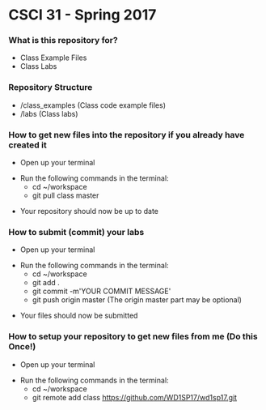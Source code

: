 # CSCI 31 - Spring 2017 #

### What is this repository for? ###

* Class Example Files
* Class Labs

### Repository Structure ###

* /class_examples (Class code example files)
* /labs           (Class labs)

### How to get new files into the repository if you already have created it ###

* Open up your terminal
+ Run the following commands in the terminal:
    * cd ~/workspace
    * git pull class master
- Your repository should now be up to date

### How to submit (commit) your labs ###

* Open up your terminal
+ Run the following commands in the terminal:
    * cd ~/workspace
    * git add .
    * git commit -m'YOUR COMMIT MESSAGE'
    * git push origin master (The origin master part may be optional)
- Your files should now be submitted

### How to setup your repository to get new files from me (Do this Once!) ###
* Open up your terminal
+ Run the following commands in the terminal:
    * cd ~/workspace
    * git remote add class https://github.com/WD1SP17/wd1sp17.git